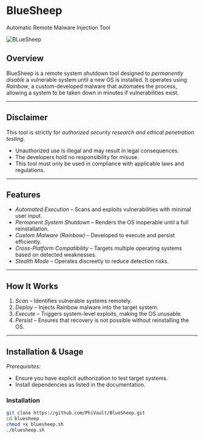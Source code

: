 # BlueSheep
Automatic Remote Malware Injection Tool

![BLueSheep](https://ibb.co/dRtbZsy)
## Overview  
BlueSheep is a remote system shutdown tool designed to *permanently disable* a vulnerable system until a new OS is installed. It operates using *Rainbow*, a custom-developed malware that automates the process, allowing a system to be taken down in minutes if vulnerabilities exist.  

---

## Disclaimer  
This tool is strictly for *authorized security research and ethical penetration testing*.  
- Unauthorized use is illegal and may result in legal consequences.  
- The developers hold no responsibility for misuse.  
- This tool must only be used in compliance with applicable laws and regulations.  

---

## Features  
- *Automated Execution* – Scans and exploits vulnerabilities with minimal user input.  
- *Permanent System Shutdown* – Renders the OS inoperable until a full reinstallation.  
- *Custom Malware (Rainbow)* – Developed to execute and persist efficiently.  
- *Cross-Platform Compatibility* – Targets multiple operating systems based on detected weaknesses.  
- *Stealth Mode* – Operates discreetly to reduce detection risks.  

---

## How It Works  
1. *Scan* – Identifies vulnerable systems remotely.  
2. *Deploy* – Injects Rainbow malware into the target system.  
3. *Execute* – Triggers system-level exploits, making the OS unusable.  
4. *Persist* – Ensures that recovery is not possible without reinstalling the OS.  

---

## Installation & Usage  
*Prerequisites:*  
- Ensure you have explicit authorization to test target systems.  
- Install dependencies as listed in the documentation.  

### Installation  
```sh
git clone https://github.com/PhiVault/BlueSheep.git
cd bluesheep
chmod +x bluesheep.sh
./bluesheep.sh
